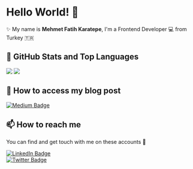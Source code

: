 # Hello World! 👋

✨ My name is **Mehmet Fatih Karatepe**, I'm a Frontend Developer 💻 from Turkey 🇹🇷 <br>


## 📌 GitHub Stats and Top Languages

<p float="center">
  <img  src="https://github-readme-stats.vercel.app/api?username=FatihKaratepe&show_icons=true&theme=dark&count_private=true&hide=contribs,issue" />
  <img  src="https://github-readme-stats.vercel.app/api/top-langs/?username=FatihKaratepe&layout=compact&theme=dark" />
</p>


## 📝 How to access my blog post

[![Medium Badge](https://img.shields.io/badge/Mehmet%20Fatih%20KARATEPE-Medium-blue?style=for-the-badge&logo=medium)](https://medium.com/@FatiKaratepe)



## 📫 How to reach me

You can find and get touch with me on these accounts 👀

[![LinkedIn Badge](https://img.shields.io/badge/Fatih%20KARATEPE-follow%20on%20linkedin-blue?style=for-the-badge&logo=linkedin)](https://www.linkedin.com/in/fatih-karatepe/)
<br>
[![Twitter Badge](https://img.shields.io/badge/Mehmet%20Fatih%20KARATEPE-follow%20on%20twitter-blue?style=for-the-badge&logo=twitter)](https://twitter.com/FatiKaratepe)


